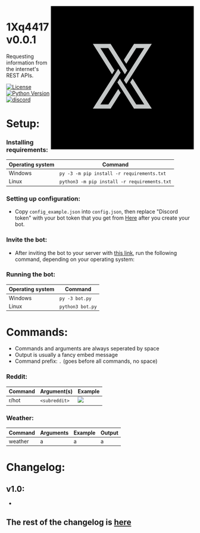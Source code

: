 <img align="right" src="repository/icon.png">


# 1Xq4417 v0.0.1
Requesting information from the internet's REST APIs.


[![License](https://img.shields.io/apm/l/vim-mode.svg)](https://img.shields.io/apm/l/vim-mode.svg) [![Python Version](https://img.shields.io/badge/python-3.7.3-green.svg)](https://www.python.org/downloads/release/python-373/) [![discord](https://img.shields.io/badge/discord-Xithrius%231318-green.svg)](https://img.shields.io/badge/discord-Xithrius%231318-green.svg)


# Setup:

### Installing requirements:
|  Operating system  |  Command  |
| ------------- | ------------- |
|  Windows  |  `py -3 -m pip install -r requirements.txt`  |
|  Linux  | `python3 -m pip install -r requirements.txt`  |

### Setting up configuration:
* Copy `config_example.json` into `config.json`, then replace "Discord token" with your bot token that you get from [Here](https://discordapp.com/developers/applications/) after you create your bot.

### Invite the bot:
* After inviting the bot to your server with [this link](https://discordapp.com/oauth2/authorize?client_id=598030607875833856&scope=bot&permissions=37028928), run the following command, depending on your operating system:

### Running the bot:
|  Operating system  |  Command  |
| ------------- | ------------- |
|  Windows  |  `py -3 bot.py`  |
|  Linux  |  `python3 bot.py`  |

# Commands:
* Commands and arguments are always seperated by space
* Output is usually a fancy embed message
* Command prefix: `.` (goes before all commands, no space)

### Reddit:
|  Command  |  Argument(s)  |  Example  |
| ------------- | ------------- | ------------- |
|  r/hot  |  `<subreddit>`  |  ![](https://imgur.com/ntJ197I)  |

### Weather:
|  Command  |  Arguments  |  Example  |  Output  |
| ------------- | ------------- | ------------- | ------------- |
|  weather  |  a  |  a  |  a  |

# Changelog: 

## v1.0:
*

## The rest of the changelog is [here](https://github.com/Xithrius/1Xq4417/blob/master/CHANGELOG.md)
